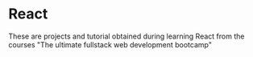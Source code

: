 # React
These are projects and tutorial obtained during learning React from the courses "The ultimate fullstack web development bootcamp"
